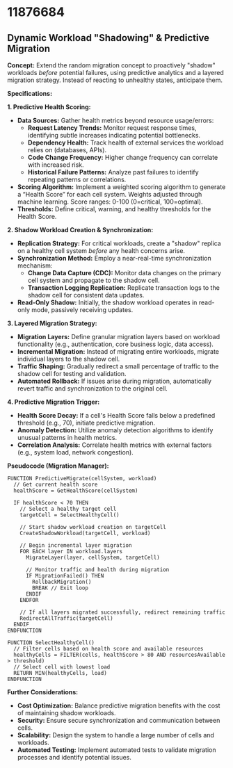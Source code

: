 # 11876684

## Dynamic Workload "Shadowing" & Predictive Migration

**Concept:** Extend the random migration concept to proactively "shadow" workloads *before* potential failures, using predictive analytics and a layered migration strategy. Instead of reacting to unhealthy states, anticipate them.

**Specifications:**

**1. Predictive Health Scoring:**

*   **Data Sources:** Gather health metrics beyond resource usage/errors:
    *   **Request Latency Trends:** Monitor request response times, identifying subtle increases indicating potential bottlenecks.
    *   **Dependency Health:** Track health of external services the workload relies on (databases, APIs).
    *   **Code Change Frequency:** Higher change frequency can correlate with increased risk.
    *   **Historical Failure Patterns:** Analyze past failures to identify repeating patterns or correlations.
*   **Scoring Algorithm:** Implement a weighted scoring algorithm to generate a “Health Score” for each cell system. Weights adjusted through machine learning.  Score ranges: 0-100 (0=critical, 100=optimal).
*   **Thresholds:** Define critical, warning, and healthy thresholds for the Health Score.

**2. Shadow Workload Creation & Synchronization:**

*   **Replication Strategy:**  For critical workloads, create a "shadow" replica on a healthy cell system *before* any health concerns arise.
*   **Synchronization Method:** Employ a near-real-time synchronization mechanism:
    *   **Change Data Capture (CDC):** Monitor data changes on the primary cell system and propagate to the shadow cell.
    *   **Transaction Logging Replication:** Replicate transaction logs to the shadow cell for consistent data updates.
*   **Read-Only Shadow:** Initially, the shadow workload operates in read-only mode, passively receiving updates.

**3. Layered Migration Strategy:**

*   **Migration Layers:** Define granular migration layers based on workload functionality (e.g., authentication, core business logic, data access).
*   **Incremental Migration:** Instead of migrating entire workloads, migrate individual layers to the shadow cell.
*   **Traffic Shaping:** Gradually redirect a small percentage of traffic to the shadow cell for testing and validation.
*   **Automated Rollback:** If issues arise during migration, automatically revert traffic and synchronization to the original cell.

**4. Predictive Migration Trigger:**

*   **Health Score Decay:** If a cell's Health Score falls below a predefined threshold (e.g., 70), initiate predictive migration.
*   **Anomaly Detection:** Utilize anomaly detection algorithms to identify unusual patterns in health metrics.
*   **Correlation Analysis:**  Correlate health metrics with external factors (e.g., system load, network congestion).

**Pseudocode (Migration Manager):**

```
FUNCTION PredictiveMigrate(cellSystem, workload)
  // Get current health score
  healthScore = GetHealthScore(cellSystem)

  IF healthScore < 70 THEN
    // Select a healthy target cell
    targetCell = SelectHealthyCell()

    // Start shadow workload creation on targetCell
    CreateShadowWorkload(targetCell, workload)

    // Begin incremental layer migration
    FOR EACH layer IN workload.layers
      MigrateLayer(layer, cellSystem, targetCell)

      // Monitor traffic and health during migration
      IF MigrationFailed() THEN
        RollbackMigration()
        BREAK // Exit loop
      ENDIF
    ENDFOR

    // If all layers migrated successfully, redirect remaining traffic
    RedirectAllTraffic(targetCell)
  ENDIF
ENDFUNCTION

FUNCTION SelectHealthyCell()
  // Filter cells based on health score and available resources
  healthyCells = FILTER(cells, healthScore > 80 AND resourcesAvailable > threshold)
  // Select cell with lowest load
  RETURN MIN(healthyCells, load)
ENDFUNCTION
```

**Further Considerations:**

*   **Cost Optimization:**  Balance predictive migration benefits with the cost of maintaining shadow workloads.
*   **Security:** Ensure secure synchronization and communication between cells.
*   **Scalability:** Design the system to handle a large number of cells and workloads.
*   **Automated Testing:**  Implement automated tests to validate migration processes and identify potential issues.